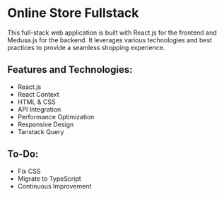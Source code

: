 # Online Store Fullstack

This full-stack web application is built with React.js for the frontend and Medusa.js for the backend. It leverages various technologies and best practices to provide a seamless shopping experience.

## Features and Technologies:
- React.js
- React Context
- HTML & CSS
- API Integration
- Performance Optimization
- Responsive Design
- Tanstack Query

## To-Do:
- Fix CSS
- Migrate to TypeScript
- Continuous Improvement
